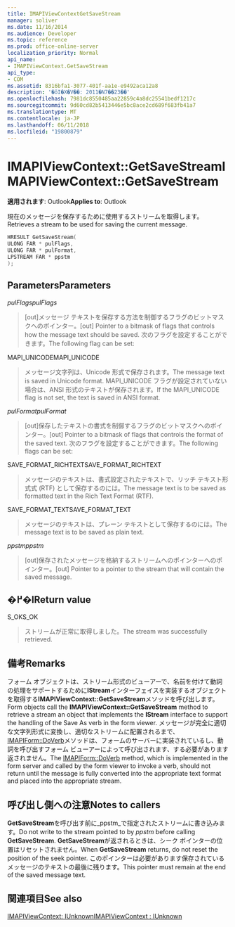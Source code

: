 ```yaml
---
title: IMAPIViewContextGetSaveStream
manager: soliver
ms.date: 11/16/2014
ms.audience: Developer
ms.topic: reference
ms.prod: office-online-server
localization_priority: Normal
api_name:
- IMAPIViewContext.GetSaveStream
api_type:
- COM
ms.assetid: 8316bfa1-3077-401f-aa1e-e9492aca12a8
description: '�ŏI�X�V��: 2011�N7��23��'
ms.openlocfilehash: 7981dc8550485aa22859c4a8dc25541bedf1217c
ms.sourcegitcommit: 9d60cd82b5413446e5bc8ace2cd689f683fb41a7
ms.translationtype: MT
ms.contentlocale: ja-JP
ms.lasthandoff: 06/11/2018
ms.locfileid: "19800879"
---
```

# <a name="imapiviewcontextgetsavestream"></a><span data-ttu-id="5ebb8-103">IMAPIViewContext::GetSaveStream</span><span class="sxs-lookup"><span data-stu-id="5ebb8-103">IMAPIViewContext::GetSaveStream</span></span>

  
  
<span data-ttu-id="5ebb8-104">**適用されます**: Outlook</span><span class="sxs-lookup"><span data-stu-id="5ebb8-104">**Applies to**: Outlook</span></span> 
  
<span data-ttu-id="5ebb8-105">現在のメッセージを保存するために使用するストリームを取得します。</span><span class="sxs-lookup"><span data-stu-id="5ebb8-105">Retrieves a stream to be used for saving the current message.</span></span>
  
```cpp
HRESULT GetSaveStream(
ULONG FAR * pulFlags,
ULONG FAR * pulFormat,
LPSTREAM FAR * ppstm
);
```

## <a name="parameters"></a><span data-ttu-id="5ebb8-106">Parameters</span><span class="sxs-lookup"><span data-stu-id="5ebb8-106">Parameters</span></span>

 <span data-ttu-id="5ebb8-107">_pulFlags_</span><span class="sxs-lookup"><span data-stu-id="5ebb8-107">_pulFlags_</span></span>
  
> <span data-ttu-id="5ebb8-108">[out]メッセージ テキストを保存する方法を制御するフラグのビットマスクへのポインター。</span><span class="sxs-lookup"><span data-stu-id="5ebb8-108">[out] Pointer to a bitmask of flags that controls how the message text should be saved.</span></span> <span data-ttu-id="5ebb8-109">次のフラグを設定することができます。</span><span class="sxs-lookup"><span data-stu-id="5ebb8-109">The following flag can be set:</span></span>
    
<span data-ttu-id="5ebb8-110">MAPI_UNICODE</span><span class="sxs-lookup"><span data-stu-id="5ebb8-110">MAPI_UNICODE</span></span> 
  
> <span data-ttu-id="5ebb8-111">メッセージ文字列は、Unicode 形式で保存されます。</span><span class="sxs-lookup"><span data-stu-id="5ebb8-111">The message text is saved in Unicode format.</span></span> <span data-ttu-id="5ebb8-112">MAPI_UNICODE フラグが設定されていない場合は、ANSI 形式のテキストが保存されます。</span><span class="sxs-lookup"><span data-stu-id="5ebb8-112">If the MAPI_UNICODE flag is not set, the text is saved in ANSI format.</span></span>
    
 <span data-ttu-id="5ebb8-113">_pulFormat_</span><span class="sxs-lookup"><span data-stu-id="5ebb8-113">_pulFormat_</span></span>
  
> <span data-ttu-id="5ebb8-114">[out]保存したテキストの書式を制御するフラグのビットマスクへのポインター。</span><span class="sxs-lookup"><span data-stu-id="5ebb8-114">[out] Pointer to a bitmask of flags that controls the format of the saved text.</span></span> <span data-ttu-id="5ebb8-115">次のフラグを設定することができます。</span><span class="sxs-lookup"><span data-stu-id="5ebb8-115">The following flags can be set:</span></span>
    
<span data-ttu-id="5ebb8-116">SAVE_FORMAT_RICHTEXT</span><span class="sxs-lookup"><span data-stu-id="5ebb8-116">SAVE_FORMAT_RICHTEXT</span></span> 
  
> <span data-ttu-id="5ebb8-117">メッセージのテキストは、書式設定されたテキストで、リッチ テキスト形式式 (RTF) として保存するのには。</span><span class="sxs-lookup"><span data-stu-id="5ebb8-117">The message text is to be saved as formatted text in the Rich Text Format (RTF).</span></span> 
    
<span data-ttu-id="5ebb8-118">SAVE_FORMAT_TEXT</span><span class="sxs-lookup"><span data-stu-id="5ebb8-118">SAVE_FORMAT_TEXT</span></span> 
  
> <span data-ttu-id="5ebb8-119">メッセージのテキストは、プレーン テキストとして保存するのには。</span><span class="sxs-lookup"><span data-stu-id="5ebb8-119">The message text is to be saved as plain text.</span></span> 
    
 <span data-ttu-id="5ebb8-120">_ppstm_</span><span class="sxs-lookup"><span data-stu-id="5ebb8-120">_ppstm_</span></span>
  
> <span data-ttu-id="5ebb8-121">[out]保存されたメッセージを格納するストリームへのポインターへのポインター。</span><span class="sxs-lookup"><span data-stu-id="5ebb8-121">[out] Pointer to a pointer to the stream that will contain the saved message.</span></span>
    
## <a name="return-value"></a><span data-ttu-id="5ebb8-122">�߂�l</span><span class="sxs-lookup"><span data-stu-id="5ebb8-122">Return value</span></span>

<span data-ttu-id="5ebb8-123">S_OK</span><span class="sxs-lookup"><span data-stu-id="5ebb8-123">S_OK</span></span> 
  
> <span data-ttu-id="5ebb8-124">ストリームが正常に取得しました。</span><span class="sxs-lookup"><span data-stu-id="5ebb8-124">The stream was successfully retrieved.</span></span>
    
## <a name="remarks"></a><span data-ttu-id="5ebb8-125">備考</span><span class="sxs-lookup"><span data-stu-id="5ebb8-125">Remarks</span></span>

<span data-ttu-id="5ebb8-126">フォーム オブジェクトは、ストリーム形式のビューアーで、名前を付けて動詞の処理をサポートするために**IStream**インターフェイスを実装するオブジェクトを取得する**IMAPIViewContext::GetSaveStream**メソッドを呼び出します。</span><span class="sxs-lookup"><span data-stu-id="5ebb8-126">Form objects call the **IMAPIViewContext::GetSaveStream** method to retrieve a stream an object that implements the **IStream** interface to support the handling of the Save As verb in the form viewer.</span></span> <span data-ttu-id="5ebb8-127">メッセージが完全に適切な文字列形式に変換し、適切なストリームに配置されるまで、 [IMAPIForm::DoVerb](imapiform-doverb.md)メソッドは、フォームのサーバーに実装されているし、動詞を呼び出すフォーム ビューアーによって呼び出されます、する必要があります返されません。</span><span class="sxs-lookup"><span data-stu-id="5ebb8-127">The [IMAPIForm::DoVerb](imapiform-doverb.md) method, which is implemented in the form server and called by the form viewer to invoke a verb, should not return until the message is fully converted into the appropriate text format and placed into the appropriate stream.</span></span> 
  
## <a name="notes-to-callers"></a><span data-ttu-id="5ebb8-128">呼び出し側への注意</span><span class="sxs-lookup"><span data-stu-id="5ebb8-128">Notes to callers</span></span>

<span data-ttu-id="5ebb8-129">**GetSaveStream**を呼び出す前に_ppstm_で指定されたストリームに書き込みます。</span><span class="sxs-lookup"><span data-stu-id="5ebb8-129">Do not write to the stream pointed to by  _ppstm_ before calling **GetSaveStream**.</span></span> <span data-ttu-id="5ebb8-130">**GetSaveStream**が返されるときは、シーク ポインターの位置はリセットされません。</span><span class="sxs-lookup"><span data-stu-id="5ebb8-130">When **GetSaveStream** returns, do not reset the position of the seek pointer.</span></span> <span data-ttu-id="5ebb8-131">このポインターは必要があります保存されているメッセージのテキストの最後に残ります。</span><span class="sxs-lookup"><span data-stu-id="5ebb8-131">This pointer must remain at the end of the saved message text.</span></span> 
  
## <a name="see-also"></a><span data-ttu-id="5ebb8-132">関連項目</span><span class="sxs-lookup"><span data-stu-id="5ebb8-132">See also</span></span>



[<span data-ttu-id="5ebb8-133">IMAPIViewContext: IUnknown</span><span class="sxs-lookup"><span data-stu-id="5ebb8-133">IMAPIViewContext : IUnknown</span></span>](imapiviewcontextiunknown.md)

